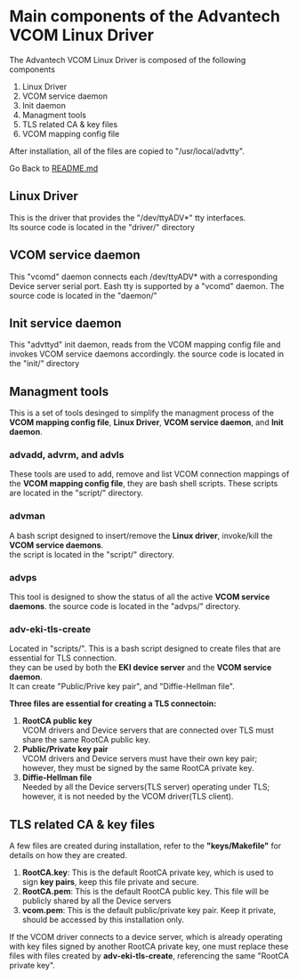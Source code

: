 # Main components of the Advantech VCOM Linux Driver
The Advantech VCOM Linux Driver is composed of the following components
1. Linux Driver
2. VCOM service daemon
3. Init daemon
4. Managment tools 
5. TLS related CA & key files
6. VCOM mapping config file

After installation, all of the files are copied to "/usr/local/advtty".  

Go Back to [README.md](../README.md)
## Linux Driver
This is the driver that provides the "/dev/ttyADV*" tty interfaces.  
Its source code is located in the "driver/" directory

## VCOM service daemon
This "vcomd" daemon connects each /dev/ttyADV* with a corresponding Device server serial port.
Eash tty is supported by a "vcomd" daemon.
The source code is located in the "daemon/"

## Init service daemon
This "advttyd" init daemon, reads from the VCOM mapping config file and invokes VCOM service daemons accordingly.
the source code is located in the "init/" directory

## Managment tools
This is a set of tools desinged to simplify the managment process of the **VCOM mapping config file**, **Linux Driver**, **VCOM service daemon**, and **Init daemon**.

### advadd, advrm, and advls  
These tools are used to add, remove and list VCOM connection mappings of the **VCOM mapping config file**, they are bash shell scripts.
These scripts are located in the "script/" directory.

### advman  
A bash script designed to insert/remove the **Linux driver**, invoke/kill the **VCOM service daemons**.  
the script is located in the "script/" directory.

### advps  
This tool is designed to show the status of all the active **VCOM service daemons**.
the source code is located in the "advps/" directory.  

### adv-eki-tls-create  
Located in "scripts/".
This is a bash script designed to create files that are essential for TLS connection.  
they can be used by both the **EKI device server** and the **VCOM service daemon**.  
It can create "Public/Prive key pair", and "Diffie-Hellman file".  

**Three files are essential for creating a TLS connectoin:**  
 1. **RootCA public key**  
     VCOM drivers and Device servers that are connected over TLS must share the same RootCA public key.
 2. **Public/Private key pair**  
     VCOM drivers and Device servers must have their own key pair; however, they must be signed by the same RootCA private key.
 3. **Diffie-Hellman file**   
     Needed by all the Device servers(TLS server) operating under TLS; however, it is not needed by the VCOM driver(TLS client).

## TLS related CA & key files
A few files are created during installation, refer to the **"keys/Makefile"** for details on how they are created.
1. **RootCA.key**: This is the default RootCA private key, which is used to sign **key pairs**, keep this file private and secure.
2. **RootCA.pem**: This is the default RootCA public key. This file will be publicly shared by all the Device servers
3. **vcom.pem**: This is the default public/private key pair. Keep it private, should be accessed by this installation only.

If the VCOM driver connects to a device server, which is already operating with key files signed by another RootCA private key, 
one must replace these files with files created by **adv-eki-tls-create**, referencing the same "RootCA private key".

